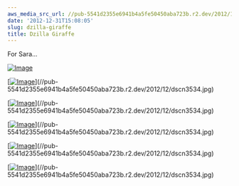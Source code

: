 ```yaml
---
aws_media_src_url: //pub-5541d2355e6941b4a5fe50450aba723b.r2.dev/2012/12/dscn3534.jpg
date: '2012-12-31T15:08:05'
slug: dzilla-giraffe
title: Dzilla Giraffe
---
```


 For Sara…

 [![Image](//pub-5541d2355e6941b4a5fe50450aba723b.r2.dev/2012/12/dscn3534.jpg?w=487)](//pub-5541d2355e6941b4a5fe50450aba723b.r2.dev/2012/12/dscn3534.jpg)

 [[![Image](//pub-5541d2355e6941b4a5fe50450aba723b.r2.dev/2012/12/dscn3535.jpg?w=487)](//pub-5541d2355e6941b4a5fe50450aba723b.r2.dev/2012/12/dscn3535.jpg)](//pub-5541d2355e6941b4a5fe50450aba723b.r2.dev/2012/12/dscn3534.jpg)

 [[![Image](//pub-5541d2355e6941b4a5fe50450aba723b.r2.dev/2012/12/dscn3536.jpg?w=487)](//pub-5541d2355e6941b4a5fe50450aba723b.r2.dev/2012/12/dscn3536.jpg)](//pub-5541d2355e6941b4a5fe50450aba723b.r2.dev/2012/12/dscn3534.jpg)

 [[![Image](//pub-5541d2355e6941b4a5fe50450aba723b.r2.dev/2012/12/dscn3537.jpg?w=487)](//pub-5541d2355e6941b4a5fe50450aba723b.r2.dev/2012/12/dscn3537.jpg)](//pub-5541d2355e6941b4a5fe50450aba723b.r2.dev/2012/12/dscn3534.jpg)

 [[![Image](//pub-5541d2355e6941b4a5fe50450aba723b.r2.dev/2012/12/dscn3538.jpg?w=487)](//pub-5541d2355e6941b4a5fe50450aba723b.r2.dev/2012/12/dscn3538.jpg)](//pub-5541d2355e6941b4a5fe50450aba723b.r2.dev/2012/12/dscn3534.jpg)

 [[![Image](//pub-5541d2355e6941b4a5fe50450aba723b.r2.dev/2012/12/dscn3540.jpg?w=487)](//pub-5541d2355e6941b4a5fe50450aba723b.r2.dev/2012/12/dscn3540.jpg)](//pub-5541d2355e6941b4a5fe50450aba723b.r2.dev/2012/12/dscn3534.jpg)